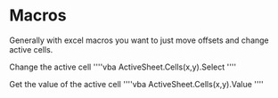 # Macros
Generally with excel macros you want to just move offsets and change active cells.


Change the active cell
''''vba
ActiveSheet.Cells(x,y).Select
''''

Get the value of the active cell
''''vba
ActiveSheet.Cells(x,y).Value
''''
